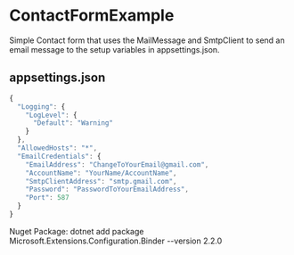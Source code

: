 # ContactFormExample

Simple Contact form that uses the MailMessage and SmtpClient to send an email message to the setup variables in appsettings.json.

## appsettings.json
```javascript
{
  "Logging": {
    "LogLevel": {
      "Default": "Warning"
    }
  },
  "AllowedHosts": "*",
  "EmailCredentials": {
    "EmailAddress": "ChangeToYourEmail@gmail.com",
    "AccountName": "YourName/AccountName",
    "SmtpClientAddress": "smtp.gmail.com",
    "Password": "PasswordToYourEmailAddress",
    "Port": 587
  }
}
```

Nuget Package:
dotnet add package Microsoft.Extensions.Configuration.Binder --version 2.2.0
